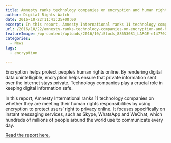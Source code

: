 ```yaml
---
title: Amnesty ranks technology companies on encryption and human rights
author: Digital Rights Watch
date: 2016-10-22T11:41:25+00:00
excerpt: In this report, Amnesty International ranks 11 technology companies on whether they are meeting their human rights responsibilities by using encryption to protect users’ right to privacy online.
url: /2016/10/22/amnesty-ranks-technology-companies-on-encryption-and-human-rights/
featureImage: /wp-content/uploads/2016/10/iStock_88653081_LARGE-e1477022399679-1024x653-1.jpg
categories:
  - News
tags:
  - encryption

---
```

Encryption helps protect people’s human rights online. By rendering digital data unintelligible, encryption helps ensure that private information sent over the internet stays private. Technology companies play a crucial role in keeping digital information safe.

In this report, Amnesty International ranks 11 technology companies on whether they are meeting their human rights responsibilities by using encryption to protect users’ right to privacy online. It focuses specifically on instant messaging services, such as Skype, WhatsApp and WeChat, which hundreds of millions of people around the world use to communicate every day.

[Read the report here.][1]

 [1]: https://www.amnesty.org/en/documents/pol40/4985/2016/en/